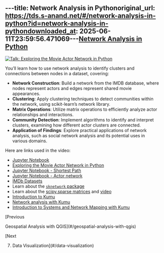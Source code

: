 ---title: Network Analysis in Pythonoriginal_url: https://tds.s-anand.net/#/network-analysis-in-python?id=network-analysis-in-pythondownloaded_at: 2025-06-11T23:59:56.471069---[Network Analysis in Python](#/network-analysis-in-python?id=network-analysis-in-python)
----------------------------------------------------------------------------------------

[![Talk: Exploring the Movie Actor Network in Python](https://i.ytimg.com/vi_webp/uPL3VuRqOy4/sddefault.webp)](https://youtu.be/uPL3VuRqOy4)

You’ll learn how to use network analysis to identify clusters and connections between nodes in a dataset, covering:

* **Network Construction**: Build a network from the IMDB database, where nodes represent actors and edges represent shared movie appearances.
* **Clustering**: Apply clustering techniques to detect communities within the network, using scikit-learn’s network library.
* **Matrix Operations**: Utilize matrix operations to efficiently analyze actor relationships and interactions.
* **Community Detection**: Implement algorithms to identify and interpret clusters, examining how different actor clusters are connected.
* **Application of Findings**: Explore practical applications of network analysis, such as social network analysis and its potential uses in various domains.

Here are links used in the video:

* [Jupyter Notebook](https://colab.research.google.com/drive/1VRlAOfREGwflv7v2VmN-6O_wqRno4Xcq?usp=sharing)
* [Exploring the Movie Actor Network in Python](https://youtu.be/6hzLw80qxto)
* [Jupyter Notebook - Shortest Path](https://colab.research.google.com/drive/1-b0pA1O6rCS-ZwU_MWdCzx0CEI_WnyZ2)
* [Jupyter Notebook - Actor network](https://colab.research.google.com/drive/1Lps2fkRlyPAnR63hDOihzCaMvo_RU6Ds)
* [IMDb Datasets](https://developer.imdb.com/non-commercial-datasets/)
* Learn about the [`sknetwork` package](https://scikit-network.readthedocs.io/en/latest/use_cases/votes.html)
* Learn about the [scipy.sparse matrices](https://cmdlinetips.com/2018/03/sparse-matrices-in-python-with-scipy/) and [video](https://youtu.be/v_S7cOL5ZWU)
* [Introduction to Kumu](https://youtu.be/fwiz7PnipgQ)
* [Network analysis with Kumu](https://docs.kumu.io/guides/disciplines/sna-network-mapping)
* [Introduction to Systems and Network Mapping with Kumu](https://www.coursera.org/projects/systems-network-kumu)

[Previous

Geospatial Analysis with QGIS](#/geospatial-analysis-with-qgis)

[Next

7. Data Visualization](#/data-visualization)